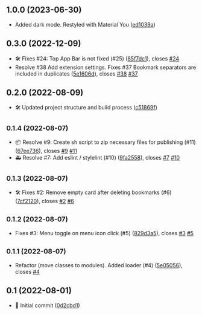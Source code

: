 ## 1.0.0 (2023-06-30)

* Added dark mode. Restyled with Material You ([ed1039a](https://github.com/zaksid/ext-duplicate-bookmarks-finder/commit/ed1039a))


## 0.3.0 (2022-12-09)

* 🛠 Fixes #24: Top App Bar is not fixed (#25) ([85f7dc1](https://github.com/zaksid/ext-duplicate-bookmarks-finder/commit/85f7dc1)), closes [#24](https://github.com/zaksid/ext-duplicate-bookmarks-finder/issues/24)
* Resolve #38 Add extension settings. Fixes #37 Bookmark separators are included in duplicates ([5e1606d](https://github.com/zaksid/ext-duplicate-bookmarks-finder/commit/5e1606d)), closes [#38](https://github.com/zaksid/ext-duplicate-bookmarks-finder/issues/38) [#37](https://github.com/zaksid/ext-duplicate-bookmarks-finder/issues/37)

## 0.2.0 (2022-08-09)
* 🛠 Updated project structure and build process ([c51869f](https://github.com/zaksid/ext-duplicate-bookmarks-finder/commit/c51869f))

## <small>0.1.4 (2022-08-07)</small>
* 📦 Resolve #9: Create sh script to zip necessary files for publishing (#11) ([67ee736](https://github.com/zaksid/ext-duplicate-bookmarks-finder/commit/67ee736)), closes [#9](https://github.com/zaksid/ext-duplicate-bookmarks-finder/issues/9) [#11](https://github.com/zaksid/ext-duplicate-bookmarks-finder/issues/11)
* 🚑 Resolve #7: Add eslint / stylelint (#10) ([9fa2558](https://github.com/zaksid/ext-duplicate-bookmarks-finder/commit/9fa2558)), closes [#7](https://github.com/zaksid/ext-duplicate-bookmarks-finder/issues/7) [#10](https://github.com/zaksid/ext-duplicate-bookmarks-finder/issues/10)

## <small>0.1.3 (2022-08-07)</small>
* 🛠 Fixes #2: Remove empty card after deleting bookmarks (#6) ([7cf2120](https://github.com/zaksid/ext-duplicate-bookmarks-finder/commit/7cf2120)), closes [#2](https://github.com/zaksid/ext-duplicate-bookmarks-finder/issues/2) [#6](https://github.com/zaksid/ext-duplicate-bookmarks-finder/issues/6)

## <small>0.1.2 (2022-08-07)</small>
* Fixes #3: Menu toggle on menu icon click (#5) ([829d3a5](https://github.com/zaksid/ext-duplicate-bookmarks-finder/commit/829d3a5)), closes [#3](https://github.com/zaksid/ext-duplicate-bookmarks-finder/issues/3) [#5](https://github.com/zaksid/ext-duplicate-bookmarks-finder/issues/5)

## <small>0.1.1 (2022-08-07)</small>
* Refactor (move classes to modules). Added loader (#4) ([5e05056](https://github.com/zaksid/ext-duplicate-bookmarks-finder/commit/5e05056)), closes [#4](https://github.com/zaksid/ext-duplicate-bookmarks-finder/issues/4)

## 0.1 (2022-08-01)
* 🎉 Initial commit ([0d2cbd1](https://github.com/zaksid/ext-duplicate-bookmarks-finder/commit/0d2cbd1))
